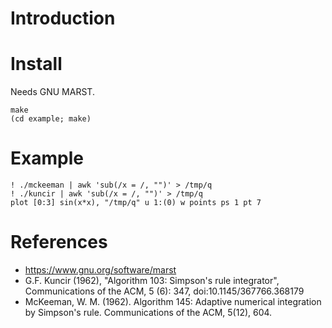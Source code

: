 # Introduction

# Install

Needs GNU MARST.

    make
    (cd example; make)

# Example

    ! ./mckeeman | awk 'sub(/x = /, "")' > /tmp/q
    ! ./kuncir | awk 'sub(/x = /, "")' > /tmp/q
    plot [0:3] sin(x*x), "/tmp/q" u 1:(0) w points ps 1 pt 7

# References

- https://www.gnu.org/software/marst
- G.F. Kuncir (1962), "Algorithm 103: Simpson's rule integrator",
  Communications of the ACM, 5 (6): 347, doi:10.1145/367766.368179
- McKeeman, W. M. (1962). Algorithm 145: Adaptive numerical
  integration by Simpson's rule. Communications of the ACM, 5(12),
  604.
